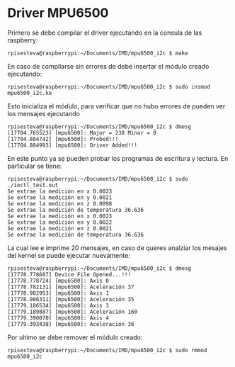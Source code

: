 # Driver MPU6500 

Primero se debe compilar el driver ejecutando en la consula de las raspberry:
```
rpisesteva@raspberrypi:~/Documents/IMD/mpu6500_i2c $ make
```
En caso de compilarse sin errores de debe insertar el módulo creado ejecutando:
```
rpisesteva@raspberrypi:~/Documents/IMD/mpu6500_i2c $ sudo insmod mpu6500_i2c.ko
```
Esto inicializa el módulo, para verificar que no hubo errores de pueden ver los mensajes ejecutando 
```
rpisesteva@raspberrypi:~/Documents/IMD/mpu6500_i2c $ dmesg
[17704.765523] [mpu6500]: Major = 238 Minor = 0
[17704.884742] [mpu6500]: Probed!!!
[17704.884993] [mpu6500]: Driver Added!!!
```
En este punto ya se pueden probar los programas de escritura y lectura. En particular se tiene:
```
rpisesteva@raspberrypi:~/Documents/IMD/mpu6500_i2c $ sudo ./ioctl_test.out 
Se extrae la medición en x 0.0023
Se extrae la medición en y 0.0021
Se extrae la medición en z 0.0098
Se extrae la medición de temperatura 36.636
Se extrae la medición en x 0.0023
Se extrae la medición en y 0.0022
Se extrae la medición en z 0.0021
Se extrae la medición de temperatura 36.636
```
La cual lee e imprime 20 mensajes, en caso de queres analziar los mesajes del kernel se puede ejecutar nuevamente:
```
rpisesteva@raspberrypi:~/Documents/IMD/mpu6500_i2c $ dmesg 
[17778.778687] Device File Opened...!!!
[17778.778724] [mpu6500]: Axis 0
[17778.782131] [mpu6500]: Aceleración 37
[17778.982953] [mpu6500]: Axis 1
[17778.986311] [mpu6500]: Aceleración 35
[17779.186534] [mpu6500]: Axis 3
[17779.189887] [mpu6500]: Aceleración 160
[17779.390070] [mpu6500]: Axis 4
[17779.393438] [mpu6500]: Aceleración 36
```

Por ultimo se debe remover el módulo creado:
```
rpisesteva@raspberrypi:~/Documents/IMD/mpu6500_i2c $ sudo rmmod mpu6500_i2c 
```